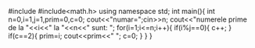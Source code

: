 #include<iostream>
#include<math.h>
using namespace std;
int main(){
    int n=0,i=1,j=1,prim=0,c=0;
cout<<"numar=";cin>>n;
cout<<"numerele prime de la "<<i<<" la "<<n<<" sunt: ";
for(i=1;i<=n;i++){
    if(i%j==0){
        c++;
    }
    if(c==2){
        prim=i;
        cout<<prim<<" ";
        c=0;
    }
}
}
